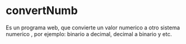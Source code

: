 # convertNumb
Es un programa web, que convierte  un valor numerico a  otro sistema numerico , por ejemplo: binario a decimal, decimal a binario y etc.
